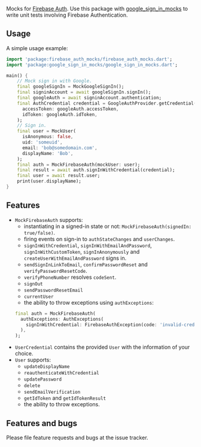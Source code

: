 Mocks for [Firebase Auth](https://pub.dev/packages/firebase_auth). Use this package with [google_sign_in_mocks](https://pub.dev/packages/google_sign_in_mocks) to write unit tests involving Firebase Authentication.

## Usage

A simple usage example:

```dart
import 'package:firebase_auth_mocks/firebase_auth_mocks.dart';
import 'package:google_sign_in_mocks/google_sign_in_mocks.dart';

main() {
    // Mock sign in with Google.
    final googleSignIn = MockGoogleSignIn();
    final signinAccount = await googleSignIn.signIn();
    final googleAuth = await signinAccount.authentication;
    final AuthCredential credential = GoogleAuthProvider.getCredential(
      accessToken: googleAuth.accessToken,
      idToken: googleAuth.idToken,
    );
    // Sign in.
    final user = MockUser(
      isAnonymous: false,
      uid: 'someuid',
      email: 'bob@somedomain.com',
      displayName: 'Bob',
    );
    final auth = MockFirebaseAuth(mockUser: user);
    final result = await auth.signInWithCredential(credential);
    final user = await result.user;
    print(user.displayName);
}
```

## Features

- `MockFirebaseAuth` supports:
  - instantiating in a signed-in state or not: `MockFirebaseAuth(signedIn: true/false)`.
  - firing events on sign-in to `authStateChanges` and `userChanges`.
  - `signInWithCredential`, `signInWithEmailAndPassword`, `signInWithCustomToken`,
    `signInAnonymously` and `createUserWithEmailAndPassword` signs in.
  - `sendSignInLinkToEmail`, `confirmPasswordReset` and `verifyPasswordResetCode`.
  - `verifyPhoneNumber` resolves `codeSent`.
  - `signOut`
  - `sendPasswordResetEmail`
  - `currentUser`
  - the ability to throw exceptions using `authExceptions`:
  ```dart
  final auth = MockFirebaseAuth(
    authExceptions: AuthExceptions(
      signInWithCredential: FirebaseAuthException(code: 'invalid-credential'),
    ),
  );
  ```
- `UserCredential` contains the provided `User` with the information of your choice.
- `User` supports:
  - `updateDisplayName`
  - `reauthenticateWithCredential`
  - `updatePassword`
  - `delete`
  - `sendEmailVerification`
  - `getIdToken` and `getIdTokenResult`
  - the ability to throw exceptions.

## Features and bugs

Please file feature requests and bugs at the issue tracker.
